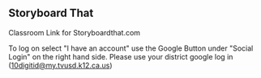 ## Storyboard That

Classroom Link for Storyboardthat.com

To log on select "I have an account" use the Google Button under "Social Login" on
the right hand side. Please use your district google log in (10digitid@my.tvusd.k12.ca.us)

